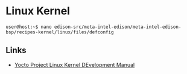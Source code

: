 Linux Kernel
==

    user@host:~$ nano edison-src/meta-intel-edison/meta-intel-edison-bsp/recipes-kernel/linux/files/defconfig

## Links

- [Yocto Project Linux Kernel DEvelopment Manual](http://www.yoctoproject.org/docs/latest/kernel-dev/kernel-dev.html)
